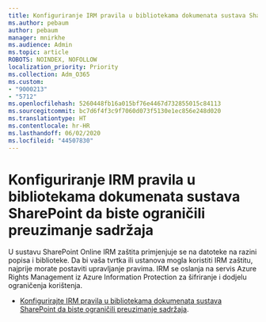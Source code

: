 ```yaml
---
title: Konfiguriranje IRM pravila u bibliotekama dokumenata sustava SharePoint da biste ograničili preuzimanje sadržaja
ms.author: pebaum
author: pebaum
manager: mnirkhe
ms.audience: Admin
ms.topic: article
ROBOTS: NOINDEX, NOFOLLOW
localization_priority: Priority
ms.collection: Adm_O365
ms.custom:
- "9000213"
- "5712"
ms.openlocfilehash: 5260448fb16a015bf76e4467d732855015c84113
ms.sourcegitcommit: bc7d6f4f3c9f7060d073f5130e1ec856e248d020
ms.translationtype: HT
ms.contentlocale: hr-HR
ms.lasthandoff: 06/02/2020
ms.locfileid: "44507830"
---
```

# <a name="configure-irm-policies-on-sharepoint-document-libraries-to-limit-download-of-content"></a>Konfiguriranje IRM pravila u bibliotekama dokumenata sustava SharePoint da biste ograničili preuzimanje sadržaja

U sustavu SharePoint Online IRM zaštita primjenjuje se na datoteke na razini popisa i biblioteke. Da bi vaša tvrtka ili ustanova mogla koristiti IRM zaštitu, najprije morate postaviti upravljanje pravima. IRM se oslanja na servis Azure Rights Management iz Azure Information Protection za šifriranje i dodjelu ograničenja korištenja.

- [Konfigurirajte IRM pravila u bibliotekama dokumenata sustava SharePoint da biste ograničili preuzimanje sadržaja](https://docs.microsoft.com/microsoft-365/compliance/set-up-irm-in-sp-admin-center).
